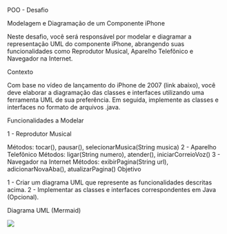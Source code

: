 POO - Desafio

Modelagem e Diagramação de um Componente iPhone

Neste desafio, você será responsável por modelar e diagramar a representação UML do componente iPhone, abrangendo suas funcionalidades como Reprodutor Musical, Aparelho Telefônico e Navegador na Internet.

Contexto

Com base no vídeo de lançamento do iPhone de 2007 (link abaixo), você deve elaborar a diagramação das classes e interfaces utilizando uma ferramenta UML de sua preferência. Em seguida, implemente as classes e interfaces no formato de arquivos .java.

Funcionalidades a Modelar

1 - Reprodutor Musical

Métodos: tocar(), pausar(), selecionarMusica(String musica) 2 - Aparelho Telefônico
Métodos: ligar(String numero), atender(), iniciarCorreioVoz() 3 - Navegador na Internet
Métodos: exibirPagina(String url), adicionarNovaAba(), atualizarPagina()
Objetivo

1 - Criar um diagrama UML que represente as funcionalidades descritas acima. 2 - Implementar as classes e interfaces correspondentes em Java (Opcional).

Diagrama UML (Mermaid)

[![](https://mermaid.ink/img/pako:eNrFlMFuwjAMhl-lyolp8AI9TELbZQcmNKYdpl5MY4q1NK7cBm0w3n2hFGhJJI700uav7Xz-Y2WnctaoUpUbqOsXgkKgzGzin1ZJaL5mi8nuqB2eR8FKWLuGZeZqysGkyfu11AuHCgTNmj_Q4Iot5Zwm00DrJVjYYAGa5dU2KBabNHm7lnrhR8LRw1HaZ3aAf4hfQY4h4qCnhnOQU41WqcDVV1LtaXNiC12J0aIRskVStqtbAGHPAwJDhd-uq2hdicL9vaFBq3HIQ74IgTyzCBJ_8vamCYGPAwT8oSXJHAqy596cmAGGpqMDb7yB6RJGQ0YHhrZwKnFN080STyaR00gT73cQFzEtHhh21sX1jZihCzemsjJYom3qe82Ix4r02eO63-h4tNDZHtl9Byp6npPJ31N0vi7Y5-yIsW16dOwi-WH7bXpsGC_Zaqz8EZVA2t-7rV2Zatb-X6ZS_6lBvjOV2b2PA9_B4tfmKl2BqXGshF2xPq9cpf3hdrf2Wa3AfjFf1qjp4EN3zx9e-38au_l5?type=png)](https://mermaid.live/edit#pako:eNrFlMFuwjAMhl-lyolp8AI9TELbZQcmNKYdpl5MY4q1NK7cBm0w3n2hFGhJJI700uav7Xz-Y2WnctaoUpUbqOsXgkKgzGzin1ZJaL5mi8nuqB2eR8FKWLuGZeZqysGkyfu11AuHCgTNmj_Q4Iot5Zwm00DrJVjYYAGa5dU2KBabNHm7lnrhR8LRw1HaZ3aAf4hfQY4h4qCnhnOQU41WqcDVV1LtaXNiC12J0aIRskVStqtbAGHPAwJDhd-uq2hdicL9vaFBq3HIQ74IgTyzCBJ_8vamCYGPAwT8oSXJHAqy596cmAGGpqMDb7yB6RJGQ0YHhrZwKnFN080STyaR00gT73cQFzEtHhh21sX1jZihCzemsjJYom3qe82Ix4r02eO63-h4tNDZHtl9Byp6npPJ31N0vi7Y5-yIsW16dOwi-WH7bXpsGC_Zaqz8EZVA2t-7rV2Zatb-X6ZS_6lBvjOV2b2PA9_B4tfmKl2BqXGshF2xPq9cpf3hdrf2Wa3AfjFf1qjp4EN3zx9e-38au_l5)
